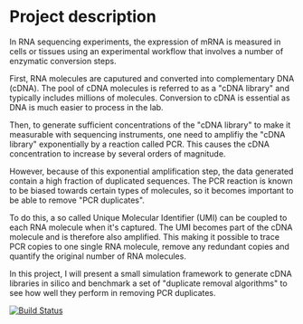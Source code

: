 # Project description 

In RNA sequencing experiments, the expression of mRNA is measured in cells or tissues using an experimental workflow that involves a number of enzymatic conversion steps. 

First, RNA molecules are caputured and converted into complementary DNA (cDNA). The pool of cDNA molecules is referred to as a "cDNA library" and typically includes millions of molecules. Conversion to cDNA is essential as DNA is much easier to process in the lab. 

Then, to generate sufficient concentrations of the "cDNA library" to make it measurable with sequencing instruments, one need to amplifiy the "cDNA library" exponentially by a reaction called PCR. This causes the cDNA concentration to increase by several orders of magnitude.

However, because of this exponential amplification step, the data generated contain a high fraction of duplicated sequences. The PCR reaction is known to be biased towards certain types of molecules, so it becomes important to be able to remove "PCR duplicates". 

To do this, a so called Unique Molecular Identifier (UMI) can be coupled to each RNA molecule when it's captured. The UMI becomes part of the cDNA molecule and is therefore also amplified. This making it possible to trace PCR copies to one single RNA molecule, remove any redundant copies and quantify the original number of RNA molecules. 

In this project, I will present a small simulation framework to generate cDNA libraries in silico and benchmark a set of  "duplicate removal algorithms" to see how well they perform in removing PCR duplicates.

[![Build Status](https://travis-ci.org/ludvigla/simUMI.svg?branch=main)](https://travis-ci.org/ludvigla/simUMI)
